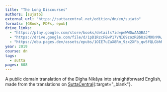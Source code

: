 ```yaml
---
title: "The Long Discourses"
authors: [sujato]
external_url: "https://suttacentral.net/edition/dn/en/sujato"
formats: [GBook, PDFs, epub]
drive_links:
  - "https://play.google.com/store/books/details?id=peWWDwAAQBAJ"
  - "https://drive.google.com/file/d/1pD1RzcFEwP17VNI69zozRBbUzEMOOnMA/view?usp=drivesdk"
  - "https://obu.pages.dev/assets/epubs/1OIE7uZaX8Rm_9zx2XFb_qw5fQLGbhhh7.epub"
year: 2019
course: dn
tags:
  - sutta
pages: 608
---
```


A public domain translation of the Digha Nikāya into straightforward English, made from the translations on [SuttaCentral](https://suttacentral.net/dn){:target="_blank"}.
